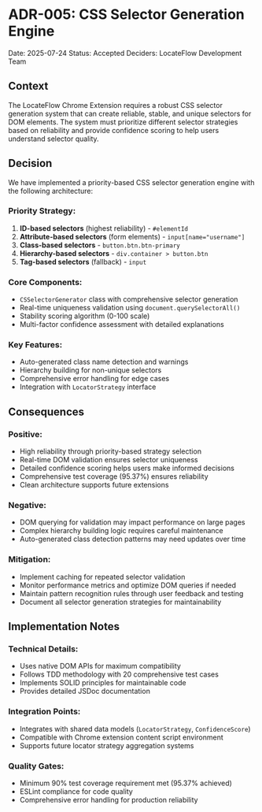 # ADR-005: CSS Selector Generation Engine

Date: 2025-07-24
Status: Accepted
Deciders: LocateFlow Development Team

## Context

The LocateFlow Chrome Extension requires a robust CSS selector generation system that can create reliable, stable, and unique selectors for DOM elements. The system must prioritize different selector strategies based on reliability and provide confidence scoring to help users understand selector quality.

## Decision

We have implemented a priority-based CSS selector generation engine with the following architecture:

### Priority Strategy:
1. **ID-based selectors** (highest reliability) - `#elementId`
2. **Attribute-based selectors** (form elements) - `input[name="username"]`
3. **Class-based selectors** - `button.btn.btn-primary`
4. **Hierarchy-based selectors** - `div.container > button.btn`
5. **Tag-based selectors** (fallback) - `input`

### Core Components:
- `CSSelectorGenerator` class with comprehensive selector generation
- Real-time uniqueness validation using `document.querySelectorAll()`
- Stability scoring algorithm (0-100 scale)
- Multi-factor confidence assessment with detailed explanations

### Key Features:
- Auto-generated class name detection and warnings
- Hierarchy building for non-unique selectors
- Comprehensive error handling for edge cases
- Integration with `LocatorStrategy` interface

## Consequences

### Positive:
- High reliability through priority-based strategy selection
- Real-time DOM validation ensures selector uniqueness
- Detailed confidence scoring helps users make informed decisions
- Comprehensive test coverage (95.37%) ensures reliability
- Clean architecture supports future extensions

### Negative:
- DOM querying for validation may impact performance on large pages
- Complex hierarchy building logic requires careful maintenance
- Auto-generated class detection patterns may need updates over time

### Mitigation:
- Implement caching for repeated selector validation
- Monitor performance metrics and optimize DOM queries if needed
- Maintain pattern recognition rules through user feedback and testing
- Document all selector generation strategies for maintainability

## Implementation Notes

### Technical Details:
- Uses native DOM APIs for maximum compatibility
- Follows TDD methodology with 20 comprehensive test cases
- Implements SOLID principles for maintainable code
- Provides detailed JSDoc documentation

### Integration Points:
- Integrates with shared data models (`LocatorStrategy`, `ConfidenceScore`)
- Compatible with Chrome extension content script environment
- Supports future locator strategy aggregation systems

### Quality Gates:
- Minimum 90% test coverage requirement met (95.37% achieved)
- ESLint compliance for code quality
- Comprehensive error handling for production reliability
